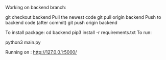 Working on backend branch:

git checkout backend
Pull the newest code
git pull origin backend 
Push to backend code (after commit)
git push origin backend

To install package:
cd backend
pip3 install -r requirements.txt 
To run:

python3 main.py

Running on :
http://127.0.0.1:5000/


